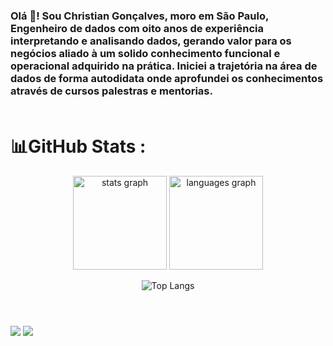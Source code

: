 <h3 align="left">Olá 👋! Sou Christian Gonçalves, moro em São Paulo, Engenheiro de dados com oito anos de experiência
    interpretando e analisando dados, gerando
    valor para os negócios aliado à um solido conhecimento funcional e operacional adquirido na
    prática. Iniciei a trajetória na área de dados de forma autodidata onde aprofundei os
    conhecimentos através de cursos palestras e mentorias.<br><br> 
</h3>
  
# 📊GitHub Stats : 
<div align="center">
    <img src="https://github-readme-stats.vercel.app/api?username=ChristianSGoncalves&show_icons=true&count_private=true&include_all_commits=true&theme=radical"
        height="150" alt="stats graph" />
    <img src="https://github-readme-streak-stats.herokuapp.com/?user=ChristianSGoncalves&theme=radical&hide_border=true"
        height="150" alt="languages graph" />

![Top Langs](https://github-readme-stats.vercel.app/api/top-langs/?username=ChristianSGoncalves&langs_count_private=true&theme=radical&card_width=445)<br><br>  
</div>

#
<div>
    <a href="mailto:christiansgoncalves@gmail.com"><img
            src="https://img.shields.io/badge/-Gmail-%23333?style=for-the-badge&logo=gmail&logoColor=white"
            target="_blank"></a>
    <a href="https://www.linkedin.com/in/christiansgoncalves" target="_blank"><img
            src="https://img.shields.io/badge/-LinkedIn-%230077B5?style=for-the-badge&logo=linkedin&logoColor=white"
            target="_blank"></a>
</div>
